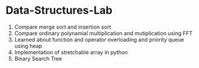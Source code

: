 # Data-Structures-Lab
1.  Compare merge sort and insertion sort 
2.  Compare ordinary polynamial multiplication and mutiplication using FFT
3. Learned about function and operator overloading and priority queue using heap
4. Implementation of stretchable array in python
5. Binary Search Tree
